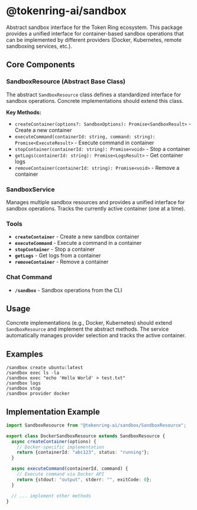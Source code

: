 # @tokenring-ai/sandbox

Abstract sandbox interface for the Token Ring ecosystem. This package provides a unified interface for container-based
sandbox operations that can be implemented by different providers (Docker, Kubernetes, remote sandboxing services,
etc.).

## Core Components

### SandboxResource (Abstract Base Class)

The abstract `SandboxResource` class defines a standardized interface for sandbox operations. Concrete implementations
should extend this class.

**Key Methods:**

- `createContainer(options?: SandboxOptions): Promise<SandboxResult>` - Create a new container
- `executeCommand(containerId: string, command: string): Promise<ExecuteResult>` - Execute command in container
- `stopContainer(containerId: string): Promise<void>` - Stop a container
- `getLogs(containerId: string): Promise<LogsResult>` - Get container logs
- `removeContainer(containerId: string): Promise<void>` - Remove a container

### SandboxService

Manages multiple sandbox resources and provides a unified interface for sandbox operations. Tracks the currently active
container (one at a time).

### Tools

- **`createContainer`** - Create a new sandbox container
- **`executeCommand`** - Execute a command in a container
- **`stopContainer`** - Stop a container
- **`getLogs`** - Get logs from a container
- **`removeContainer`** - Remove a container

### Chat Command

- **`/sandbox`** - Sandbox operations from the CLI

## Usage

Concrete implementations (e.g., Docker, Kubernetes) should extend `SandboxResource` and implement the abstract methods.
The service automatically manages provider selection and tracks the active container.

## Examples

```
/sandbox create ubuntu:latest
/sandbox exec ls -la
/sandbox exec "echo 'Hello World' > test.txt"
/sandbox logs
/sandbox stop
/sandbox provider docker
```

## Implementation Example

```typescript
import SandboxResource from "@tokenring-ai/sandbox/SandboxResource";

export class DockerSandboxResource extends SandboxResource {
  async createContainer(options) {
    // Docker-specific implementation
    return {containerId: "abc123", status: "running"};
  }

  async executeCommand(containerId, command) {
    // Execute command via Docker API
    return {stdout: "output", stderr: "", exitCode: 0};
  }

  // ... implement other methods
}
```